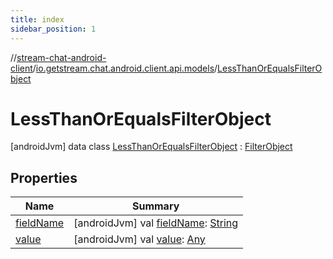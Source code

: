 ```yaml
---
title: index
sidebar_position: 1
---
```

//[stream-chat-android-client](../../../index.md)/[io.getstream.chat.android.client.api.models](../index.md)/[LessThanOrEqualsFilterObject](index.md)



# LessThanOrEqualsFilterObject  
 [androidJvm] data class [LessThanOrEqualsFilterObject](index.md) : [FilterObject](../FilterObject/index.md)   


## Properties  
  
|  Name |  Summary | 
|---|---|
| <a name="io.getstream.chat.android.client.api.models/LessThanOrEqualsFilterObject/fieldName/#/PointingToDeclaration/"></a>[fieldName](fieldName.md)| <a name="io.getstream.chat.android.client.api.models/LessThanOrEqualsFilterObject/fieldName/#/PointingToDeclaration/"></a> [androidJvm] val [fieldName](fieldName.md): [String](https://kotlinlang.org/api/latest/jvm/stdlib/kotlin/-string/index.html)   <br/>|
| <a name="io.getstream.chat.android.client.api.models/LessThanOrEqualsFilterObject/value/#/PointingToDeclaration/"></a>[value](value.md)| <a name="io.getstream.chat.android.client.api.models/LessThanOrEqualsFilterObject/value/#/PointingToDeclaration/"></a> [androidJvm] val [value](value.md): [Any](https://kotlinlang.org/api/latest/jvm/stdlib/kotlin/-any/index.html)   <br/>|

